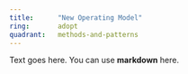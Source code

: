 ```yaml
---
title:      "New Operating Model"
ring:       adopt
quadrant:   methods-and-patterns
---
```


Text goes here. You can use **markdown** here.